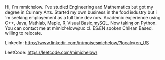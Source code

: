Hi, i´m mmichelow. I´ve studied Engineering and Mathematics but got my degree in Culinary Arts. 
Started my own business in the food industry but i´m seeking employement as a full time dev now.
Academic experience using C++, Java, Mathlab, Maple, R, Visual Basic,mySQL. Now taking on Python.
You can contact me at mimichelow@uc.cl. ES/EN spoken.Chilean Based, willing to relocate.

LinkedIn:  https://www.linkedin.com/in/moisesmichelow/?locale=en_US

LeetCode: https://leetcode.com/mimichelow/
